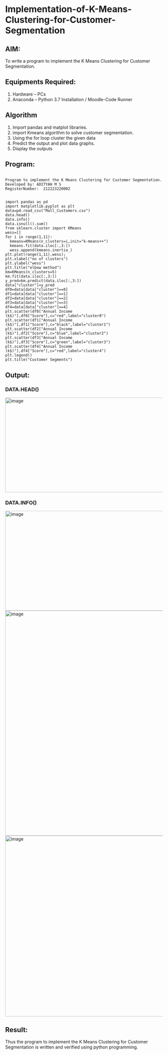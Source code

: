 # Implementation-of-K-Means-Clustering-for-Customer-Segmentation

## AIM:
To write a program to implement the K Means Clustering for Customer Segmentation.

## Equipments Required:
1. Hardware – PCs
2. Anaconda – Python 3.7 Installation / Moodle-Code Runner

## Algorithm
1. Import pandas and matplot libraries.
2. import Kmeans algorithm to solve customer segmentation.
3. Using the for loop cluster the given data
4. Predict the output and plot data graphs.
5. Display the outputs

## Program:
```

Program to implement the K Means Clustering for Customer Segmentation.
Developed by: ADITYAH M S
RegisterNumber:  212223220002


import pandas as pd
import matplotlib.pyplot as plt
data=pd.read_csv("Mall_Customers.csv")
data.head()
data.info()
data.isnull().sum()
from sklearn.cluster import KMeans
wess=[]
for i in range(1,11):
  kmeans=KMeans(n_clusters=i,init="k-means++")
  kmeans.fit(data.iloc[:,3:])
  wess.append(kmeans.inertia_)
plt.plot(range(1,11),wess);
plt.xlabel("no of clusters")
plt.ylabel("wess")
plt.title("elbow method")
km=KMeans(n_clusters=5)
km.fit(data.iloc[:,3:])
y_pred=km.predict(data.iloc[:,3:])
data["cluster"]=y_pred
df0=data[data["cluster"]==0]
df1=data[data["cluster"]==1]
df2=data[data["cluster"]==2]
df3=data[data["cluster"]==3]
df4=data[data["cluster"]==4]
plt.scatter(df0["Annual Income (k$)"],df0["Score"],c="red",label="cluster0")
plt.scatter(df1["Annual Income (k$)"],df1["Score"],c="black",label="cluster1")
plt.scatter(df2["Annual Income (k$)"],df2["Score"],c="blue",label="cluster2")
plt.scatter(df3["Annual Income (k$)"],df3["Score"],c="green",label="cluster3")
plt.scatter(df4["Annual Income (k$)"],df4["Score"],c="red",label="cluster4")
plt.legend()
plt.title("Customer Segments")
```

## Output:
### DATA.HEAD()

<img width="918" height="303" alt="image" src="https://github.com/user-attachments/assets/9d516e96-a4e4-41d3-bf47-42e06d780c6c" />


### DATA.INFO()

<img width="762" height="319" alt="image" src="https://github.com/user-attachments/assets/ef407772-732c-4a93-a3f9-e2a22eba3e0a" />

<img width="1126" height="719" alt="image" src="https://github.com/user-attachments/assets/a599c7c2-a86a-497d-b4ad-b0c671293712" />

<img width="1025" height="578" alt="image" src="https://github.com/user-attachments/assets/d6c3d580-1ef8-4543-bea9-42511db68223" />




## Result:
Thus the program to implement the K Means Clustering for Customer Segmentation is written and verified using python programming.
